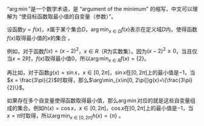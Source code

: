 “$\arg\min$”是一个数学术语，是 “argument of the minimum” 的缩写，中文可以理解为 “使目标函数取最小值的自变量（参数）”。

设函数$y = f(x)$，$x$属于某个集合$D$，$\arg\min_{x\in D} f(x)$表示在定义域$D$内，使得函数$f(x)$取得最小值的$x$的集合 。

例如，对于函数$f(x)=(x - 2)^2$，$x\in R$（$R$为实数集）。因为$(x - 2)^2\geq0$，当且仅当$x = 2$时，$f(x)$取得最小值$0$，所以$\arg\min_{x\in R}f(x)=\{2\}$。

再比如，对于函数$g(x)=\sin x$，$x\in[0, 2\pi]$，$\sin x$在$[0, 2\pi]$上的最小值是$-1$，当$x = \frac{3\pi}{2}$时取得，那么$\arg\min_{x\in[0, 2\pi]}g(x)=\{\frac{3\pi}{2}\}$。

如果存在多个自变量使得函数取得最小值，那么$\arg\min$对应的就是这些自变量组成的集合。例如$h(x)=\cos x$，$x\in[0, 2\pi]$，$\cos x$在$[0, 2\pi]$上的最小值是$-1$，当$x = \pi$时取得，所以$\arg\min_{x\in[0, 2\pi]}h(x)=\{\pi\}$ 。 


